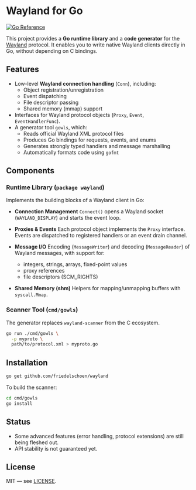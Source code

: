 # Wayland for Go

[![Go Reference](https://pkg.go.dev/badge/github.com/friedelschoen/wayland/wayland.svg)](https://pkg.go.dev/github.com/friedelschoen/wayland)

This project provides a **Go runtime library** and a **code generator** for the [Wayland](https://wayland.freedesktop.org/) protocol.
It enables you to write native Wayland clients directly in Go, without depending on C bindings.

## Features

* Low-level **Wayland connection handling** (`Conn`), including:
  * Object registration/unregistration
  * Event dispatching
  * File descriptor passing
  * Shared memory (mmap) support
* Interfaces for Wayland protocol objects (`Proxy`, `Event`, `EventHandlerFunc`).
* A generator tool `gowls`, which:
  * Reads official Wayland XML protocol files
  * Produces Go bindings for requests, events, and enums
  * Generates strongly typed handlers and message marshalling
  * Automatically formats code using `gofmt`

## Components

### Runtime Library (`package wayland`)

Implements the building blocks of a Wayland client in Go:

* **Connection Management**
  `Connect()` opens a Wayland socket (`WAYLAND_DISPLAY`) and starts the event loop.

* **Proxies & Events**
  Each protocol object implements the `Proxy` interface. Events are dispatched to registered handlers or an event drain channel.

* **Message I/O**
  Encoding (`MessageWriter`) and decoding (`MessageReader`) of Wayland messages, with support for:

  * integers, strings, arrays, fixed-point values
  * proxy references
  * file descriptors (SCM\_RIGHTS)

* **Shared Memory (shm)**
  Helpers for mapping/unmapping buffers with `syscall.Mmap`.

### Scanner Tool (`cmd/gowls`)

The generator replaces `wayland-scanner` from the C ecosystem.

```bash
go run ./cmd/gowls \
  -p myproto \
  path/to/protocol.xml > myproto.go
```

## Installation

```bash
go get github.com/friedelschoen/wayland
```

To build the scanner:

```bash
cd cmd/gowls
go install
```

## Status

* Some advanced features (error handling, protocol extensions) are still being fleshed out.
* API stability is not guaranteed yet.

## License

MIT — see [LICENSE](./LICENSE).
